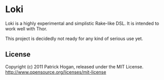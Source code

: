 Loki
====

Loki is a highly experimental and simplistic Rake-like DSL. It is intended to work well with Thor.

This project is decidedly not ready for any kind of serious use yet.

License
-------

Copyright (c) 2011 Patrick Hogan, released under the MIT License.
http://www.opensource.org/licenses/mit-license